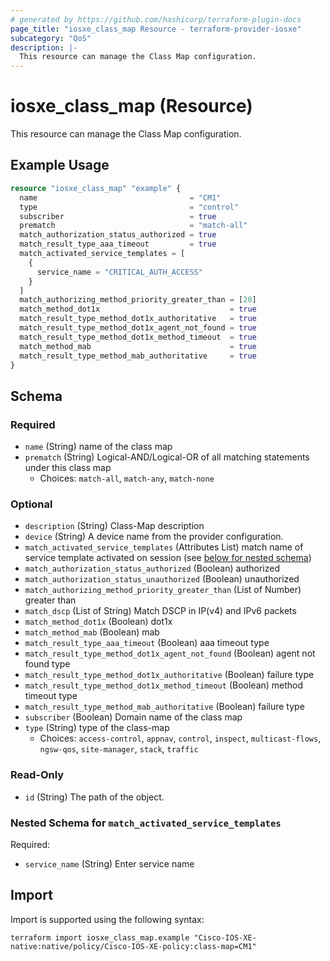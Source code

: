```yaml
---
# generated by https://github.com/hashicorp/terraform-plugin-docs
page_title: "iosxe_class_map Resource - terraform-provider-iosxe"
subcategory: "QoS"
description: |-
  This resource can manage the Class Map configuration.
---
```


# iosxe_class_map (Resource)

This resource can manage the Class Map configuration.

## Example Usage

```terraform
resource "iosxe_class_map" "example" {
  name                                  = "CM1"
  type                                  = "control"
  subscriber                            = true
  prematch                              = "match-all"
  match_authorization_status_authorized = true
  match_result_type_aaa_timeout         = true
  match_activated_service_templates = [
    {
      service_name = "CRITICAL_AUTH_ACCESS"
    }
  ]
  match_authorizing_method_priority_greater_than = [20]
  match_method_dot1x                             = true
  match_result_type_method_dot1x_authoritative   = true
  match_result_type_method_dot1x_agent_not_found = true
  match_result_type_method_dot1x_method_timeout  = true
  match_method_mab                               = true
  match_result_type_method_mab_authoritative     = true
}
```

<!-- schema generated by tfplugindocs -->
## Schema

### Required

- `name` (String) name of the class map
- `prematch` (String) Logical-AND/Logical-OR of all matching statements under this class map
  - Choices: `match-all`, `match-any`, `match-none`

### Optional

- `description` (String) Class-Map description
- `device` (String) A device name from the provider configuration.
- `match_activated_service_templates` (Attributes List) match name of service template activated on session (see [below for nested schema](#nestedatt--match_activated_service_templates))
- `match_authorization_status_authorized` (Boolean) authorized
- `match_authorization_status_unauthorized` (Boolean) unauthorized
- `match_authorizing_method_priority_greater_than` (List of Number) greater than
- `match_dscp` (List of String) Match DSCP in IP(v4) and IPv6 packets
- `match_method_dot1x` (Boolean) dot1x
- `match_method_mab` (Boolean) mab
- `match_result_type_aaa_timeout` (Boolean) aaa timeout type
- `match_result_type_method_dot1x_agent_not_found` (Boolean) agent not found type
- `match_result_type_method_dot1x_authoritative` (Boolean) failure type
- `match_result_type_method_dot1x_method_timeout` (Boolean) method timeout type
- `match_result_type_method_mab_authoritative` (Boolean) failure type
- `subscriber` (Boolean) Domain name of the class map
- `type` (String) type of the class-map
  - Choices: `access-control`, `appnav`, `control`, `inspect`, `multicast-flows`, `ngsw-qos`, `site-manager`, `stack`, `traffic`

### Read-Only

- `id` (String) The path of the object.

<a id="nestedatt--match_activated_service_templates"></a>
### Nested Schema for `match_activated_service_templates`

Required:

- `service_name` (String) Enter service name

## Import

Import is supported using the following syntax:

```shell
terraform import iosxe_class_map.example "Cisco-IOS-XE-native:native/policy/Cisco-IOS-XE-policy:class-map=CM1"
```
